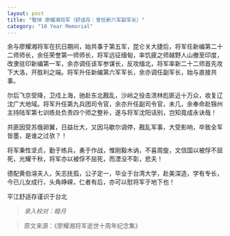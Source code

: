 ```yaml
---
layout: post
title: "敬悼 廖耀湘将军（舒适存：曾任新六军副军长）"
category: "10 Year Memorial"
---
```

余与廖耀湘将军在抗日期间，始共事于第五军，昆仑关大捷后，将军任新编第二十二师师长，余任荣誉第一师师长，将军远征缅甸，率饥疲之师越野人山撤至印度，改隶驻印新编第一军，余亦调任该军参谋长，反攻缅北，将军率新二十二师首先攻下大洛，开胜利之端。将军升任新编第六军军长，余亦调任副军长，始与直接共事。

尔后飞京受降，卫戍上海，驰赴东北戡乱，沙岭之役击溃林彪匪近十万众，收复辽沈广大地域。将军升任第九兵团司令官，余亦升任副司令官，未几，余奉命赴锦州主持陆军第七训练处负责四个师之整补，遂与将军沈阳话别，岂知竟成永诀哉！

共匪因受苏俄卵翼，日益壮大，又因马歇尔调停，戡乱军事，大受影响，卒致全军皆墨，是谁之过欤？！

将军秉性坚贞，勤于练兵，勇于作战，惟刚毅木讷，不喜周旋，文信国以被俘不屈死，光耀千秋，将军亦以被俘不屈死，而湮没不彰，悲夫！

德配黄伯溶夫人，矢志抚孤，公子定一，毕业于台湾大学，赴美深造，学有专长，今已儿女成行，头角峥嵘，仁者有后，亦可以慰将军于地下也！

平江舒适存谨识于台北

>*录入校对：睦月*

> 原文来源：《廖耀湘将军逝世十周年纪念集》

